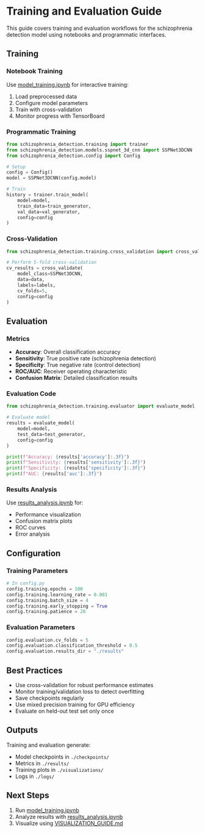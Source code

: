 # Training and Evaluation Guide

This guide covers training and evaluation workflows for the schizophrenia detection model using notebooks and programmatic interfaces.

## Training

### Notebook Training

Use [model_training.ipynb](../notebooks/model_training.ipynb:1) for interactive training:

1. Load preprocessed data
2. Configure model parameters
3. Train with cross-validation
4. Monitor progress with TensorBoard

### Programmatic Training

```python
from schizophrenia_detection.training import trainer
from schizophrenia_detection.models.sspnet_3d_cnn import SSPNet3DCNN
from schizophrenia_detection.config import Config

# Setup
config = Config()
model = SSPNet3DCNN(config.model)

# Train
history = trainer.train_model(
    model=model,
    train_data=train_generator,
    val_data=val_generator,
    config=config
)
```

### Cross-Validation

```python
from schizophrenia_detection.training.cross_validation import cross_validate

# Perform 5-fold cross-validation
cv_results = cross_validate(
    model_class=SSPNet3DCNN,
    data=data,
    labels=labels,
    cv_folds=5,
    config=config
)
```

## Evaluation

### Metrics

- **Accuracy**: Overall classification accuracy
- **Sensitivity**: True positive rate (schizophrenia detection)
- **Specificity**: True negative rate (control detection)
- **ROC/AUC**: Receiver operating characteristic
- **Confusion Matrix**: Detailed classification results

### Evaluation Code

```python
from schizophrenia_detection.training.evaluator import evaluate_model

# Evaluate model
results = evaluate_model(
    model=model,
    test_data=test_generator,
    config=config
)

print(f"Accuracy: {results['accuracy']:.3f}")
print(f"Sensitivity: {results['sensitivity']:.3f}")
print(f"Specificity: {results['specificity']:.3f}")
print(f"AUC: {results['auc']:.3f}")
```

### Results Analysis

Use [results_analysis.ipynb](../notebooks/results_analysis.ipynb:1) for:
- Performance visualization
- Confusion matrix plots
- ROC curves
- Error analysis

## Configuration

### Training Parameters

```python
# In config.py
config.training.epochs = 100
config.training.learning_rate = 0.001
config.training.batch_size = 4
config.training.early_stopping = True
config.training.patience = 20
```

### Evaluation Parameters

```python
config.evaluation.cv_folds = 5
config.evaluation.classification_threshold = 0.5
config.evaluation.results_dir = "./results"
```

## Best Practices

- Use cross-validation for robust performance estimates
- Monitor training/validation loss to detect overfitting
- Save checkpoints regularly
- Use mixed precision training for GPU efficiency
- Evaluate on held-out test set only once

## Outputs

Training and evaluation generate:
- Model checkpoints in `./checkpoints/`
- Metrics in `./results/`
- Training plots in `./visualizations/`
- Logs in `./logs/`

## Next Steps

1. Run [model_training.ipynb](../notebooks/model_training.ipynb:1)
2. Analyze results with [results_analysis.ipynb](../notebooks/results_analysis.ipynb:1)
3. Visualize using [VISUALIZATION_GUIDE.md](VISUALIZATION_GUIDE.md:1)
